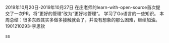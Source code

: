 2019年10月20日-2019年10月27日
在庄老师的learn-with-open-source首次提交了一次PR，将“更好的管理”改为“更好地管理“。
学习了Go语言的一些知识。
本周总结：很多东西其实多做多接触就会了，并没有想象的那么困难，继续加油。
1901210293-李思钦
 
  ss
